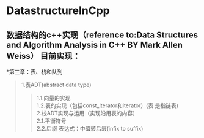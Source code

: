 DatastructureInCpp
====
数据结构的c++实现（reference to:Data Structures and Algorithm Analysis in C++ BY Mark Allen Weiss）
目前实现：
-----
*第三章：表、栈和队列<br>
>1.表ADT(abstract data type)<br>
>>1.1.向量的实现<br>
>>1.2.表的实现（包括const_iterator和iterator）(表 是指链表)<br>
2.栈ADT实现与运用（实现沿用表的内容）<br>
2.1.平衡符号<br>
2.2.后缀 表达式：中缀转后缀(infix to suffix)<br>
